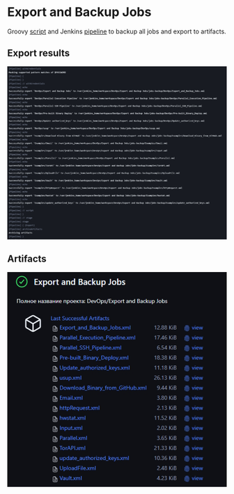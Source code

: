 # Export and Backup Jobs

Groovy [script](/export-and-backup-jobs/backup.groovy) and Jenkins [pipeline](/export-and-backup-jobs/Jenkinsfile.groovy) to backup all jobs and export to artifacts.

## Export results

![](/export-and-backup-jobs/img/export.jpg)

## Artifacts

![](/export-and-backup-jobs/img/artifacts.jpg)